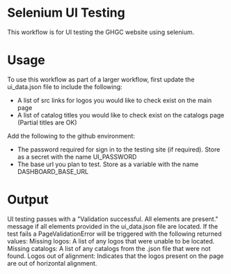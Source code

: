 # Selenium UI Testing

This workflow is for UI testing the GHGC website using selenium.

# Usage

To use this workflow as part of a larger workflow, first update the ui_data.json file to include the following:

- A list of src links for logos you would like to check exist on the main page
- A list of catalog titles you would like to check exist on the catalogs page (Partial titles are OK)

Add the following to the github environment:
- The password required for sign in to the testing site (if required). Store as a secret with the name UI_PASSWORD
- The base url you plan to test. Store as a variable with the name DASHBOARD_BASE_URL

# Output

UI testing passes with a "Validation successful. All elements are present." message if all elements provided in the ui_data.json file are located.
If the test fails a PageValidationError will be triggered with the following returned values:
Missing logos: A list of any logos that were unable to be located.
Missing catalogs: A list of any catalogs from the .json file that were not found.
Logos out of alignment: Indicates that the logos present on the page are out of horizontal alignment.